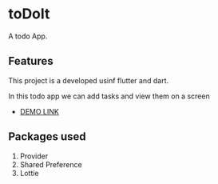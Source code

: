 # toDoIt

A todo App.

## Features

This project is a developed usinf flutter and dart.

In this todo app we can add tasks and view them  on a screen

- [DEMO LINK](https://flutter.dev/docs/get-started/codelab)

## Packages used
1. Provider
2. Shared Preference
3. Lottie

